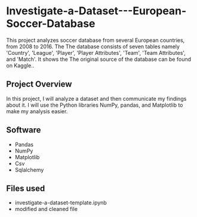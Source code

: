 # Investigate-a-Dataset---European-Soccer-Database<br>

This project analyzes soccer database from several European countries, from 2008 to 2016. The The database consists of seven tables namely 'Country', 'League', 'Player', 'Player Attributes', 'Team', 'Team Attributes', and 'Match'. It shows the  The original source of the database can be found on Kaggle..

## Project Overview<br>
In this project, I will analyze a dataset and then communicate my findings about it. I will use the Python libraries NumPy, pandas, and Matplotlib to make my analysis easier.

## Software<br>
* Pandas<br>
* NumPy<br>
* Matplotlib<br>
* Csv<br>
* Sqlalchemy


## Files used
* investigate-a-dataset-template.ipynb<br>
* modified and cleaned file
